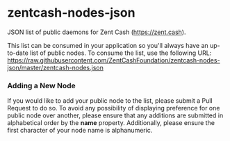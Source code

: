 # zentcash-nodes-json

JSON list of public daemons for Zent Cash (https://zent.cash).

This list can be consumed in your application so you'll always have an up-to-date list of public nodes. To consume the list, use the following URL: https://raw.githubusercontent.com/ZentCashFoundation/zentcash-nodes-json/master/zentcash-nodes.json

### Adding a New Node

If you would like to add your public node to the list, please submit a Pull Request to do so. To avoid any possibility of displaying preference for one public node over another, please ensure that any additions are submitted in alphabetical order by the **name** property. Additionally, please ensure the first character of your node name is alphanumeric.
